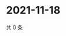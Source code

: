 # 2021-11-18

共 0 条

<!-- BEGIN WEIBO -->
<!-- 最后更新时间 Thu Nov 18 2021 05:00:41 GMT+0800 (China Standard Time) -->

<!-- END WEIBO -->
